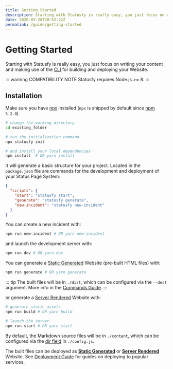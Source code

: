 ```yaml
---
title: Getting Started
description: Starting with Statusfy is really easy, you just focus on writing your content and making use of the CLI for building and deploying your Website.
date: 2020-03-26T20:52:22Z
permalink: /guide/getting-started
---
```


# Getting Started

Starting with Statusfy is really easy, you just focus on writing your content and making use of the [CLI](../guide/commands.md) for building and deploying your Website.

::: warning COMPATIBILITY NOTE
Statusfy requires Node.js >= 8.
:::

## Installation

Make sure you have [npx](https://www.npmjs.com/package/npx) installed (`npx` is shipped by default since [npm](https://www.npmjs.com/get-npm) `5.2.0`)

``` bash
# change the working directory
cd existing_folder

# run the initialization command
npx statusfy init

# and install your local dependencies
npm install  # OR yarn install
```

It will generate a basic structure for your project. Located in the `package.json` file are commands for the development and deployment of your Status Page System:

``` json
{
  "scripts": {
    "start": "statusfy start",
    "generate": "statusfy generate",
    "new-incident": "statusfy new-incident"
  }
}
```

You can create a new incident with:

``` bash
npm run new-incident # OR yarn new-incident
```

and launch the development server with:

``` bash
npm run dev # OR yarn dev
```

You can generate a [Static Generated](../guide/architecture.md#static-generated) Website (pre-built HTML files) with:

``` bash
npm run generate # OR yarn generate
```

::: tip
The built files will be in `./dist`, which can be configured via the `--dest` argument. More info in the [Commands Guide](../guide/commands.md#generate).
:::

or generate a [Server Rendered](../guide/architecture.md#server-rendered) Website with:

``` bash
# generate static assets
npm run build # OR yarn build

# launch the server
npm run start # OR yarn start
```

By default, the Markdown source files will be in `./content`, which can be configured via the [dir field](../config/README.md#dir) in `./config.js`.

The built files can be deployed as [**Static Generated**](../guide/architecture.md#static-generated) or [**Server Rendered**](../guide/architecture.md#server-rendered) Website. See [Deployment Guide](../guide/deploy.md) for guides on deploying to popular services.



